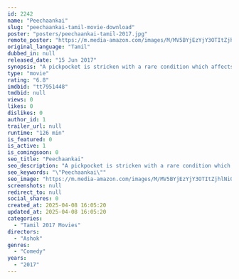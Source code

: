 ```yaml
---
id: 2242
name: "Peechaankai"
slug: "peechaankai-tamil-movie-download"
poster: "posters/peechaankai-tamil-2017.jpg"
remote_poster: "https://m.media-amazon.com/images/M/MV5BYjEzYjY3OTItZjhlNi00NDJkLWI5OGYtNDczM2EzOWYwMjYyXkEyXkFqcGdeQXVyNjgxMDUxMDg@._V1_SX300.jpg"
original_language: "Tamil"
dubbed_in: null
released_date: "15 Jun 2017"
synopsis: "A pickpocket is stricken with a rare condition which affects the very tools of his trade - his hands. And so ensues a series of mishaps due to AHS - a condition in which his hand is beyond his control and appears to have a mind of..."
type: "movie"
rating: "6.8"
imdbid: "tt7951448"
tmdbid: null
views: 0
likes: 0
dislikes: 0
author_id: 1
trailer_url: null
runtime: "126 min"
is_featured: 0
is_active: 1
is_comingsoon: 0
seo_title: "Peechaankai"
seo_description: "A pickpocket is stricken with a rare condition which affects the very tools of his trade - his hands. And so ensues a series of mishaps due to AHS - a condition in which his hand is beyond his control and appears to have a mind of..."
seo_keywords: "\"Peechaankai\""
seo_image: "https://m.media-amazon.com/images/M/MV5BYjEzYjY3OTItZjhlNi00NDJkLWI5OGYtNDczM2EzOWYwMjYyXkEyXkFqcGdeQXVyNjgxMDUxMDg@._V1_SX300.jpg"
screenshots: null
redirect_to: null
social_shares: 0
created_at: 2025-04-08 16:05:20
updated_at: 2025-04-08 16:05:20
categories:
  - "Tamil 2017 Movies"
directors:
  - "Ashok"
genres:
  - "Comedy"
years:
  - "2017"
---
```

